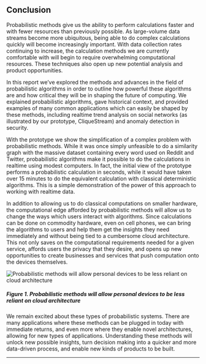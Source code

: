 ## Conclusion

Probabilistic methods give us the ability to perform calculations faster
and with fewer resources than previously possible. As large-volume data
streams become more ubiquitous, being able to do complex calculations
quickly will become increasingly important. With data collection rates
continuing to increase, the calculation methods we are currently
comfortable with will begin to require overwhelming computational
resources. These techniques also open up new potential analysis and
product opportunities.

In this report we’ve explored the methods and advances in the field of
probabilistic algorithms in order to outline how powerful these
algorithms are and how critical they will be in shaping the future of
computing. We explained probabilistic algorithms, gave historical
context, and provided examples of many common applications which can
easily be shaped by these methods, including realtime trend analysis on
social networks (as illustrated by our prototype, CliqueStream) and
anomaly detection in security.

With the prototype we show the simplification of a complex problem with
probabilistic methods. While it was once simply unfeasible to do a
similarity graph with the massive dataset containing every word used on
Reddit and Twitter, probabilistic algorithms make it possible to do the
calculations in realtime using modest computers. In fact, the initial
view of the prototype performs a probabilistic calculation in seconds,
while it would have taken over 15 minutes to do the equivalent
calculation with classical deterministic algorithms. This is a simple
demonstration of the power of this approach to working with realtime
data.

In addition to allowing us to do classical computations on smaller
hardware, the computational edge afforded by probabilistic methods will
allow us to change the ways which users interact with algorithms. Since
calculations can be done on commodity hardware, even on cell phones, we
can bring the algorithms to users and help them get the insights they
need immediately and without being tied to a cumbersome cloud
architecture. This not only saves on the computational requirements
needed for a given service, affords users the privacy that they desire,
and opens up new opportunities to create businesses and services that
push computation onto the devices themselves.

![Probabilistic methods will allow personal devices to be less reliant
on cloud architecture](figures/30.svg)

##### Figure 1. Probabilistic methods will allow personal devices to be less reliant on cloud architecture

We remain excited about these types of probabilistic systems. There are
many applications where these methods can be plugged in today with
immediate returns, and even more where they enable novel architectures,
allowing for new types of applications. Understanding these methods will
unlock new possible insights, turn decision making into a quicker and
more data-driven process, and enable new kinds of products to be built.

------------------------------------------------------------------------